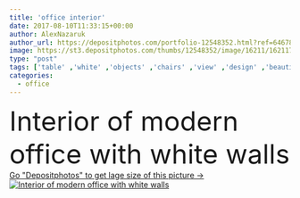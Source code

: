 ```yaml
---
title: 'office interior'
date: 2017-08-10T11:33:15+00:00
author: AlexNazaruk
author_url: https://depositphotos.com/portfolio-12548352.html?ref=64678756
image: https://st3.depositphotos.com/thumbs/12548352/image/16211/162117502/api_thumb_450.jpg?forcejpeg=true
type: "post"
tags: ['table' ,'white' ,'objects' ,'chairs' ,'view' ,'design' ,'beautiful' ,'business' ,'modern' ,'windows' ,'clean' ,'room' ,'company' ,'comfort' ,'executive' ,'workspace' ,'seats' ,'location' ,'place' ,'walls' ,'office space' ,'office work' ,'Office Interior' ]
categories: 
  - office
---
```

<div aling="center">
            <font size="60"> Interior of modern office with white walls</font>   
</div>
<div>
    <a href='https://st3.depositphotos.com/thumbs/12548352/image/16211/162117502/api_thumb_450.jpg?forcejpeg=true?ref=64678756' target=_blank > Go "Depositphotos" to get lage size of this picture ->
        <img href='https://st3.depositphotos.com/thumbs/12548352/image/16211/162117502/api_thumb_450.jpg?forcejpeg=true?ref=64678756' src='https://st3.depositphotos.com/12548352/16211/i/950/depositphotos_162117502-stock-photo-office-interior.jpg?forcejpeg=true' alt='Interior of modern office with white walls' >
    </a>
</div>
